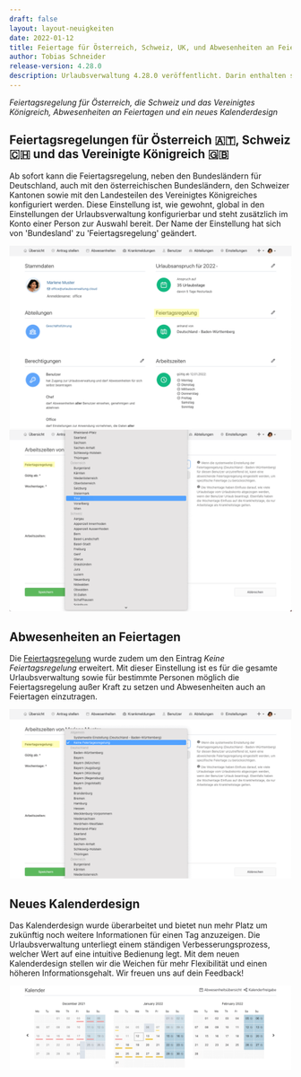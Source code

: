 ```yaml
---
draft: false
layout: layout-neuigkeiten
date: 2022-01-12
title: Feiertage für Österreich, Schweiz, UK, und Abwesenheiten an Feiertagen
author: Tobias Schneider
release-version: 4.28.0
description: Urlaubsverwaltung 4.28.0 veröffentlicht. Darin enthalten sind Feiertagsregelungen für Österreich, Schweiz, UK, und Abwesenheiten an Feiertagen
---
```


_Feiertagsregelung für Österreich, die Schweiz und das Vereinigtes Königreich, Abwesenheiten an Feiertagen und ein neues Kalenderdesign_

<!-- more -->

## Feiertagsregelungen für Österreich 🇦🇹, Schweiz 🇨🇭 und das Vereinigte Königreich 🇬🇧

Ab sofort kann die Feiertagsregelung, neben den Bundesländern für Deutschland, auch mit den österreichischen Bundesländern,
den Schweizer Kantonen sowie mit den Landesteilen des Vereinigtes Königreiches konfiguriert werden. Diese Einstellung ist, wie gewohnt,
global in den Einstellungen der Urlaubsverwaltung konfigurierbar und steht zusätzlich im Konto einer Person zur Auswahl bereit.
Der Name der Einstellung hat sich von 'Bundesland' zu 'Feiertagsregelung' geändert.

<div class="flex gap-4 flex-col md:flex-row">
    <picture>
        <source srcset="public_holiday_person.avif" type="image/avif" />
        <source srcset="public_holiday_person.webp" type="image/webp" />
        <img
          src="public_holiday_person.png"
          alt="Personübersicht mit Feiertagsregelung Auswahl"
          decoding="async"
          loading="lazy"
        />
    </picture>
    <picture>
        <source srcset="public_holiday_person_change.avif" type="image/avif" />
        <source srcset="public_holiday_person_change.webp" type="image/webp" />
        <img
          src="public_holiday_person_change.png"
          alt="Feiertagsregelung Auswahl einer Person"
          decoding="async"
        />
    </picture>
</div>

## Abwesenheiten an Feiertagen

Die [Feiertagsregelung](#feiertagsregelung) wurde zudem um den Eintrag _Keine Feiertagsregelung_ erweitert. Mit dieser Einstellung
ist es für die gesamte Urlaubsverwaltung sowie für bestimmte Personen möglich die Feiertagsregelung außer Kraft zu setzen und
Abwesenheiten auch an Feiertagen einzutragen.

<picture>
    <source srcset="public_holiday_person_no.avif" type="image/avif" />
    <source srcset="public_holiday_person_no.webp" type="image/webp" />
    <img
      src="public_holiday_person_no.png"
      alt="Neues Kalenderdesign"
      decoding="async"
    />
</picture>

## Neues Kalenderdesign

Das Kalenderdesign wurde überarbeitet und bietet nun mehr Platz um zukünftig noch weitere Informationen für einen Tag anzuzeigen.
Die Urlaubsverwaltung unterliegt einem ständigen Verbesserungsprozess, welcher Wert auf eine intuitive Bedienung legt.
Mit dem neuen Kalenderdesign stellen wir die Weichen für mehr Flexibilität und einen höheren Informationsgehalt. Wir freuen uns auf dein Feedback!

<picture>
    <source srcset="new_calendar_design_overview.avif" type="image/avif" />
    <source srcset="new_calendar_design_overview.webp" type="image/webp" />
    <img
      src="new_calendar_design_overview.png"
      alt="Neues Kalenderdesign"
      decoding="async"
    />
</picture>
